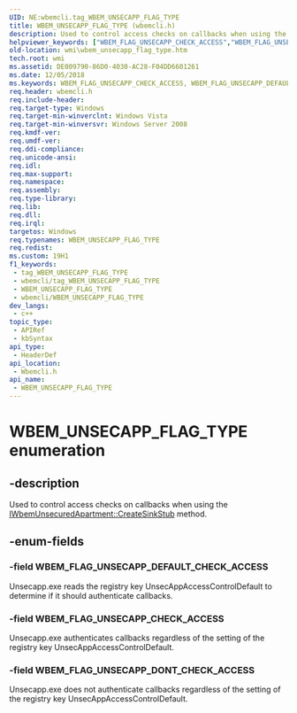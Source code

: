 ```yaml
---
UID: NE:wbemcli.tag_WBEM_UNSECAPP_FLAG_TYPE
title: WBEM_UNSECAPP_FLAG_TYPE (wbemcli.h)
description: Used to control access checks on callbacks when using the IWbemUnsecuredApartment::CreateSinkStub method.
helpviewer_keywords: ["WBEM_FLAG_UNSECAPP_CHECK_ACCESS","WBEM_FLAG_UNSECAPP_DEFAULT_CHECK_ACCESS","WBEM_FLAG_UNSECAPP_DONT_CHECK_ACCESS","WBEM_UNSECAPP_FLAG_TYPE","WBEM_UNSECAPP_FLAG_TYPE enumeration [Windows Management Instrumentation]","wbemcli/WBEM_FLAG_UNSECAPP_CHECK_ACCESS","wbemcli/WBEM_FLAG_UNSECAPP_DEFAULT_CHECK_ACCESS","wbemcli/WBEM_FLAG_UNSECAPP_DONT_CHECK_ACCESS","wbemcli/WBEM_UNSECAPP_FLAG_TYPE","wmi.wbem_unsecapp_flag_type"]
old-location: wmi\wbem_unsecapp_flag_type.htm
tech.root: wmi
ms.assetid: DE009790-86D0-4030-AC28-F04DD6601261
ms.date: 12/05/2018
ms.keywords: WBEM_FLAG_UNSECAPP_CHECK_ACCESS, WBEM_FLAG_UNSECAPP_DEFAULT_CHECK_ACCESS, WBEM_FLAG_UNSECAPP_DONT_CHECK_ACCESS, WBEM_UNSECAPP_FLAG_TYPE, WBEM_UNSECAPP_FLAG_TYPE enumeration [Windows Management Instrumentation], wbemcli/WBEM_FLAG_UNSECAPP_CHECK_ACCESS, wbemcli/WBEM_FLAG_UNSECAPP_DEFAULT_CHECK_ACCESS, wbemcli/WBEM_FLAG_UNSECAPP_DONT_CHECK_ACCESS, wbemcli/WBEM_UNSECAPP_FLAG_TYPE, wmi.wbem_unsecapp_flag_type
req.header: wbemcli.h
req.include-header: 
req.target-type: Windows
req.target-min-winverclnt: Windows Vista
req.target-min-winversvr: Windows Server 2008
req.kmdf-ver: 
req.umdf-ver: 
req.ddi-compliance: 
req.unicode-ansi: 
req.idl: 
req.max-support: 
req.namespace: 
req.assembly: 
req.type-library: 
req.lib: 
req.dll: 
req.irql: 
targetos: Windows
req.typenames: WBEM_UNSECAPP_FLAG_TYPE
req.redist: 
ms.custom: 19H1
f1_keywords:
 - tag_WBEM_UNSECAPP_FLAG_TYPE
 - wbemcli/tag_WBEM_UNSECAPP_FLAG_TYPE
 - WBEM_UNSECAPP_FLAG_TYPE
 - wbemcli/WBEM_UNSECAPP_FLAG_TYPE
dev_langs:
 - c++
topic_type:
 - APIRef
 - kbSyntax
api_type:
 - HeaderDef
api_location:
 - Wbemcli.h
api_name:
 - WBEM_UNSECAPP_FLAG_TYPE
---
```


# WBEM_UNSECAPP_FLAG_TYPE enumeration


## -description

Used to control access checks on callbacks when using the <a href="/windows/desktop/api/wbemcli/nf-wbemcli-iwbemunsecuredapartment-createsinkstub">IWbemUnsecuredApartment::CreateSinkStub</a> method.

## -enum-fields

### -field WBEM_FLAG_UNSECAPP_DEFAULT_CHECK_ACCESS

Unsecapp.exe reads the registry key UnsecAppAccessControlDefault to determine if it should authenticate callbacks.

### -field WBEM_FLAG_UNSECAPP_CHECK_ACCESS

Unsecapp.exe authenticates callbacks regardless of the setting of the registry key UnsecAppAccessControlDefault.

### -field WBEM_FLAG_UNSECAPP_DONT_CHECK_ACCESS

Unsecapp.exe does not authenticate callbacks regardless of the setting of the registry key UnsecAppAccessControlDefault.